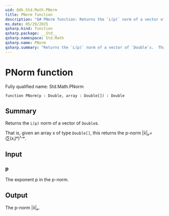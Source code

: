 ```yaml
---
uid: Qdk.Std.Math.PNorm
title: PNorm function
description: "Q# PNorm function: Returns the `L(p)` norm of a vector of `Double`s.  That is, given an array x of type `Double[]`, this returns the p-norm |x̄|ₚ= (∑(xᵢ)ᵖ)¹ᐟᵖ."
ms.date: 05/29/2025
qsharp.kind: function
qsharp.package: __Std__
qsharp.namespace: Std.Math
qsharp.name: PNorm
qsharp.summary: "Returns the `L(p)` norm of a vector of `Double`s.  That is, given an array x of type `Double[]`, this returns the p-norm |x̄|ₚ= (∑(xᵢ)ᵖ)¹ᐟᵖ."
---
```


# PNorm function

Fully qualified name: Std.Math.PNorm

```qsharp
function PNorm(p : Double, array : Double[]) : Double
```

## Summary
Returns the `L(p)` norm of a vector of `Double`s.

That is, given an array x of type `Double[]`, this returns the p-norm
|x̄|ₚ= (∑(xᵢ)ᵖ)¹ᐟᵖ.

## Input
### p
The exponent p in the p-norm.

## Output
The p-norm |x̄|ₚ.
